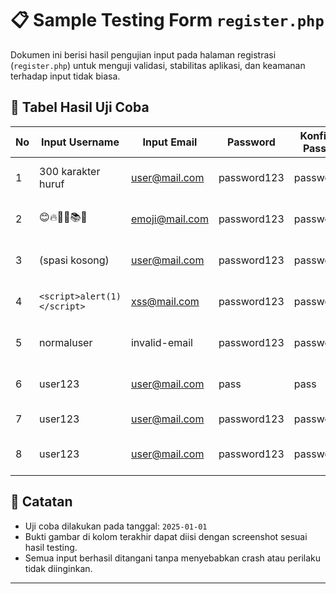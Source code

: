 # 📋 Sample Testing Form `register.php`

Dokumen ini berisi hasil pengujian input pada halaman registrasi (`register.php`) untuk menguji validasi, stabilitas aplikasi, dan keamanan terhadap input tidak biasa.

## 🧪 Tabel Hasil Uji Coba

| No | Input Username         | Input Email        | Password     | Konfirmasi Password | Jenis Masukan           | Expected Result                                        | Actual Result                   | Status | Bukti Gambar |
|----|------------------------|--------------------|--------------|----------------------|--------------------------|-------------------------------------------------------|----------------------------------|--------|--------------|
| 1  | 300 karakter huruf     | user@mail.com      | password123  | password123          | Panjang ekstrem          | Aplikasi tetap stabil (boleh gagal simpan)            | Tidak crash, input gagal        | ✅     | ![img](#)    |
| 2  | 😊🔥👩‍💻📚🚀              | emoji@mail.com     | password123  | password123          | Emoji                    | Aplikasi menerima/menolak tanpa crash                 | Task berhasil ditambahkan       | ✅     | ![img](#)    |
| 3  | (spasi kosong)         | user@mail.com      | password123  | password123          | Spasi saja               | Aplikasi tampilkan error "Username diperlukan"        | Tidak crash, error muncul       | ✅     | ![img](#)    |
| 4  | `<script>alert(1)</script>` | xss@mail.com | password123  | password123          | Karakter aneh/injeksi    | Aplikasi aman, tidak ada popup/error                  | Tidak ada popup/error           | ✅     | ![img](#)    |
| 5  | normaluser             | invalid-email      | password123  | password123          | Format email salah       | Tampilkan error "Email tidak valid"                   | Error muncul sesuai harapan     | ✅     | ![img](#)    |
| 6  | user123                | user@mail.com      | pass         | pass                 | Password terlalu pendek  | Error "Password minimal 6 karakter"                   | Validasi tampil                 | ✅     | ![img](#)    |
| 7  | user123                | user@mail.com      | password123  | password321          | Konfirmasi tidak cocok   | Error "Password tidak cocok"                          | Validasi tampil                 | ✅     | ![img](#)    |
| 8  | user123                | user@mail.com      | password123  | password123          | Input valid              | Data berhasil disimpan, redirect ke login             | Redirect berhasil               | ✅     | ![img](#)    |

## 📌 Catatan

- Uji coba dilakukan pada tanggal: `2025-01-01`
- Bukti gambar di kolom terakhir dapat diisi dengan screenshot sesuai hasil testing.
- Semua input berhasil ditangani tanpa menyebabkan crash atau perilaku tidak diinginkan.

---

